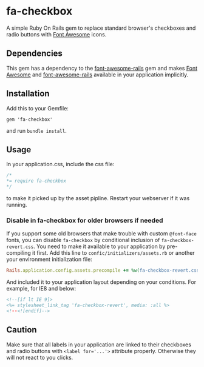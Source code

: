 # fa-checkbox

A simple Ruby On Rails gem to replace standard browser's checkboxes and radio buttons with [Font Awesome][1] icons.

## Dependencies

This gem has a dependency to the [font-awesome-rails][2] gem and makes [Font Awesome][1] and [font-awesome-rails][2] available in your application implicitly.

## Installation

Add this to your Gemfile:

    gem 'fa-checkbox'

and run `bundle install`.

## Usage

In your application.css, include the css file:

```css
/*
*= require fa-checkbox
*/
```

to make it picked up by the asset pipline. Restart your webserver if it was running.

### Disable in fa-checkbox for older browsers if needed

If you support some old browsers that make trouble with custom `@font-face` fonts, you can disable `fa-checkbox` by conditional inclusion of `fa-checkbox-revert.css`. You need to make it available to your application by pre-compiling it first. Add this line to `confic/initializers/assets.rb` or another your environment initialization file:

```ruby
Rails.application.config.assets.precompile += %w(fa-checkbox-revert.css)
```

And included it to your application layout depending on your conditions. For example, for IE8 and below:

```html
<!--[if lt IE 9]>
<%= stylesheet_link_tag 'fa-checkbox-revert', media: :all %>
<!--<![endif]-->
```

## Caution

Make sure that all labels in your application are linked to their checkboxes and radio buttons with `<label for='...'>` attribute properly. Otherwise they will not react to you clicks.

[1]: http://fortawesome.github.io/Font-Awesome/icons/
[2]: https://github.com/bokmann/font-awesome-rails
